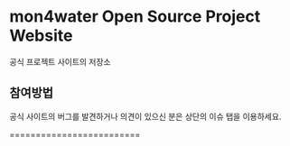 mon4water Open Source Project Website
=========================

공식 프로젝트 사이트의 저장소

## 참여방법
공식 사이트의 버그를 발견하거나 의견이 있으신 분은 상단의 이슈 탭을 이용하세요.

=========================
